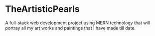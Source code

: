 # TheArtisticPearls
A full-stack web development project using MERN technology that will portray all my art works and paintings that I have made till date. 

